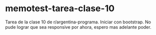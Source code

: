 # memotest-tarea-clase-10
Tarea de la clase 10 de r/argentina-programa.
Iniciar con bootstrap.
No pude lograr que sea responsive por ahora, espero mas adelante poder.
